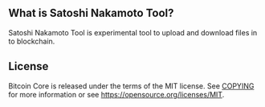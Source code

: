 What is Satoshi Nakamoto Tool?
----------------

Satoshi Nakamoto Tool is experimental tool to upload and download files in to
blockchain.

License
-------

Bitcoin Core is released under the terms of the MIT license. See [COPYING](COPYING) for more
information or see https://opensource.org/licenses/MIT.
